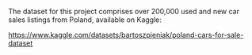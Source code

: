The dataset for this project comprises over 200,000 used and new car sales listings from Poland, available on Kaggle:

https://www.kaggle.com/datasets/bartoszpieniak/poland-cars-for-sale-dataset

